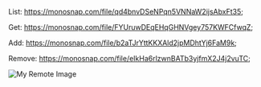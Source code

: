 List: https://monosnap.com/file/qd4bnvDSeNPqn5VNNaW2ijsAbxFt35;

Get: https://monosnap.com/file/FYUruwDEqEHqGHNVgey757KWFCfwqZ;

Add: https://monosnap.com/file/b2aTJrYttKKXAld2jpMDhtYj6FaM9k;

Remove: https://monosnap.com/file/eIkHa6rlzwnBATb3yjfmX2J4j2vuTC;

![My Remote Image](https://monosnap.com/file/qd4bnvDSeNPqn5VNNaW2ijsAbxFt35?dl=0)